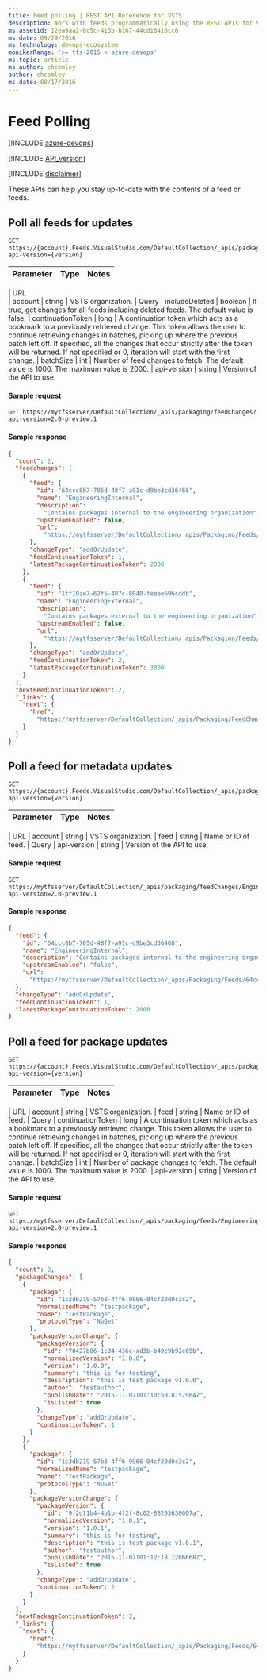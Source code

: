 ```yaml
---
title: Feed polling | REST API Reference for VSTS  
description: Work with feeds programmatically using the REST APIs for VSTS.  
ms.assetid: 12ea9aa2-0c5c-413b-b167-44cd16410cc6
ms.date: 09/29/2016
ms.technology: devops-ecosystem
monikerRange: '>= tfs-2015 < azure-devops'
ms.topic: article
ms.author: chcomley
author: chcomley
ms.date: 08/17/2016
---
```


# Feed Polling

[!INCLUDE [azure-devops](../_data/azure-devops-message.md)]

[!INCLUDE [API_version](../_data/version2-preview1.md)]

[!INCLUDE [disclaimer](../_data/disclaimer.md)]

These APIs can help you stay up-to-date with the contents of a feed or feeds.

## Poll all feeds for updates

```no-highlight
GET https://{account}.Feeds.VisualStudio.com/DefaultCollection/_apis/packaging/feedChanges?api-version={version}
```

| Parameter | Type | Notes |
| :-------- | :--- | :---- |


| URL  
| account | string | VSTS organization.
| Query
| includeDeleted | boolean | If true, get changes for all feeds including deleted feeds. The default value is false.
| continuationToken | long | A continuation token which acts as a bookmark to a previously retrieved change. This token allows the user to continue retrieving changes in batches, picking up where the previous batch left off. If specified, all the changes that occur strictly after the token will be returned. If not specified or 0, iteration will start with the first change.
| batchSize | int | Number of feed changes to fetch. The default value is 1000. The maximum value is 2000.
| api-version | string | Version of the API to use.

#### Sample request

```
GET https://mytfsserver/DefaultCollection/_apis/packaging/feedChanges?api-version=2.0-preview.1
```

#### Sample response

```json
{
  "count": 2,
  "feedchanges": [
    {
      "feed": {
        "id": "64ccc8b7-705d-48f7-a91c-d9be3cd36468",
        "name": "EngineeringInternal",
        "description":
          "Contains packages internal to the engineering organization",
        "upstreamEnabled": false,
        "url":
          "https://mytfsserver/DefaultCollection/_apis/Packaging/Feeds/64ccc8b7-705d-48f7-a91c-d9be3cd36468"
      },
      "changeType": "addOrUpdate",
      "feedContinuationToken": 1,
      "latestPackageContinuationToken": 2000
    },
    {
      "feed": {
        "id": "1ff10ae7-62f5-487c-8040-feeee696cddb",
        "name": "EngineeringExternal",
        "description":
          "Contains packages external to the engineering organization",
        "upstreamEnabled": false,
        "url":
          "https://mytfsserver/DefaultCollection/_apis/Packaging/Feeds/1ff10ae7-62f5-487c-8040-feeee696cddb"
      },
      "changeType": "addOrUpdate",
      "feedContinuationToken": 2,
      "latestPackageContinuationToken": 3000
    }
  ],
  "nextFeedContinuationToken": 2,
  "_links": {
    "next": {
      "href":
        "https://mytfsserver/DefaultCollection/_apis/Packaging/FeedChanges?continuationtoken=2&batchSize=1000"
    }
  }
}
```

## Poll a feed for metadata updates

```no-highlight
GET https://{account}.Feeds.VisualStudio.com/DefaultCollection/_apis/packaging/feedChanges/{feed}?api-version={version}
```

| Parameter | Type | Notes |
| :-------- | :--- | :---- |


| URL
| account | string | VSTS organization.
| feed | string | Name or ID of feed.
| Query
| api-version | string | Version of the API to use.

#### Sample request

```
GET https://mytfsserver/DefaultCollection/_apis/packaging/feedChanges/EngineeringInternal?api-version=2.0-preview.1
```

#### Sample response

```json
{
  "feed": {
    "id": "64ccc8b7-705d-48f7-a91c-d9be3cd36468",
    "name": "EngineeringInternal",
    "description": "Contains packages internal to the engineering organization",
    "upstreamEnabled": "false",
    "url":
      "https://mytfsserver/DefaultCollection/_apis/Packaging/Feeds/64ccc8b7-705d-48f7-a91c-d9be3cd36468"
  },
  "changeType": "addOrUpdate",
  "feedContinuationToken": 1,
  "latestPackageContinuationToken": 2000
}
```

## Poll a feed for package updates

```no-highlight
GET https://{account}.Feeds.VisualStudio.com/DefaultCollection/_apis/packaging/feeds/{feed}/packageChanges?api-version={version}
```

| Parameter | Type | Notes |
| :-------- | :--- | :---- |


| URL
| account | string | VSTS organization.
| feed | string | Name or ID of feed.
| Query
| continuationToken | long | A continuation token which acts as a bookmark to a previously retrieved change. This token allows the user to continue retrieving changes in batches, picking up where the previous batch left off. If specified, all the changes that occur strictly after the token will be returned. If not specified or 0, iteration will start with the first change.
| batchSize | int | Number of package changes to fetch. The default value is 1000. The maximum value is 2000.
| api-version | string | Version of the API to use.

#### Sample request

```
GET https://mytfsserver/DefaultCollection/_apis/packaging/feeds/EngineeringInternal/packageChanges?api-version=2.0-preview.1
```

#### Sample response

```json
{
  "count": 2,
  "packageChanges": [
    {
      "package": {
        "id": "1c3db219-57b8-4ff6-9966-04cf20d0c3c2",
        "normalizedName": "testpackage",
        "name": "TestPackage",
        "protocolType": "NuGet"
      },
      "packageVersionChange": {
        "packageVersion": {
          "id": "70427b86-1c84-436c-ad3b-b49c9b92c65b",
          "normalizedVersion": "1.0.0",
          "version": "1.0.0",
          "summary": "this is for testing",
          "description": "this is test package v1.0.0",
          "author": "testauthor",
          "publishDate": "2015-11-07T01:10:50.8157964Z",
          "isListed": true
        },
        "changeType": "addOrUpdate",
        "continuationToken": 1
      }
    },
    {
      "package": {
        "id": "1c3db219-57b8-4ff6-9966-04cf20d0c3c2",
        "normalizedName": "testpackage",
        "name": "TestPackage",
        "protocolType": "NuGet"
      },
      "packageVersionChange": {
        "packageVersion": {
          "id": "9f2d11b4-4b1b-4f2f-8c02-88205630007a",
          "normalizedVersion": "1.0.1",
          "version": "1.0.1",
          "summary": "this is for testing",
          "description": "this is test package v1.0.1",
          "author": "testauthor",
          "publishDate": "2015-11-07T01:12:18.1266668Z",
          "isListed": true
        },
        "changeType": "addOrUpdate",
        "continuationToken": 2
      }
    }
  ],
  "nextPackageContinuationToken": 2,
  "_links": {
    "next": {
      "href":
        "https://mytfsserver/DefaultCollection/_apis/Packaging/Feeds/64ccc8b7-705d-48f7-a91c-d9be3cd36468/PackageChanges?continuationtoken=2&batchSize=1000"
    }
  }
}
```
